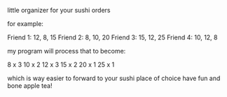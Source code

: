 little organizer for your sushi orders

for example:

Friend 1: 12, 8, 15
Friend 2: 8, 10, 20
Friend 3: 15, 12, 25
Friend 4: 10, 12, 8

my program will process that to become:

8 x 3
10 x 2
12 x 3
15 x 2
20 x 1
25 x 1

which is way easier to forward to your sushi place of choice
have fun and bone apple tea!
